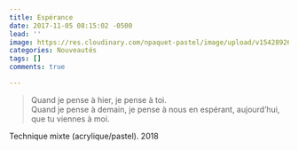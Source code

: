 ```yaml
---
title: Espérance
date: 2017-11-05 08:15:02 -0500
lead: ''
image: https://res.cloudinary.com/npaquet-pastel/image/upload/v1542892683/DSC08049-6-620x413.jpg
categories: Nouveautés
tags: []
comments: true

---
```

> Quand je pense à hier, je pense à toi.  
> Quand je pense à demain, je pense à nous en espérant, aujourd’hui, que tu viennes à moi.

Technique mixte (acrylique/pastel). 2018